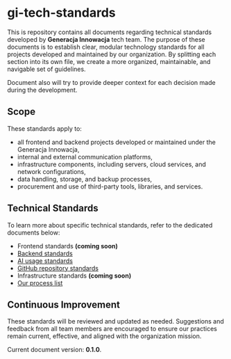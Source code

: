 # gi-tech-standards

This is repository contains all documents regarding technical standards developed by **Generacja Innowacja** tech team.
The purpose of these documents is to establish clear, modular technology standards for all projects developed and
maintained by our organization. By splitting each section into its own file, we create a more organized, maintainable,
and navigable set of guidelines.

Document also will try to provide deeper context for each decision made during the development.

## Scope

These standards apply to:

- all frontend and backend projects developed or maintained under the Generacja Innowacja,
- internal and external communication platforms,
- infrastructure components, including servers, cloud services, and network configurations,
- data handling, storage, and backup processes,
- procurement and use of third-party tools, libraries, and services.

## Technical Standards

To learn more about specific technical standards, refer to the dedicated documents below:

- Frontend standards **(coming soon)**
- [Backend standards](docs/backend/INDEX.md)
- [AI usage standards](docs/ai/INDEX.md)
- [GitHub repository standards](docs/github/INDEX.md)
- Infrastructure standards **(coming soon)**
- [Our process list](docs/process/development/DEVELOPMENT_FLOW.md)

## Continuous Improvement

These standards will be reviewed and updated as needed. Suggestions and feedback from all team members are encouraged
to ensure our practices remain current, effective, and aligned with the organization mission.

Current document version: **0.1.0**.
